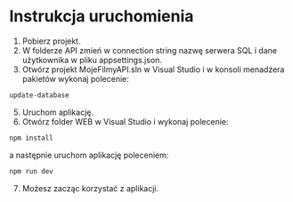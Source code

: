 # Instrukcja uruchomienia


1. Pobierz projekt.
3. W folderze API zmień w connection string nazwę serwera SQL i dane użytkownika w pliku appsettings.json.
4. Otwórz projekt MojeFilmyAPI.sln w Visual Studio i w konsoli menadżera pakietów wykonaj polecenie:
```bash
update-database
```
5. Uruchom aplikację.
6. Otwórz folder WEB w Visual Studio i wykonaj polecenie:
```bash
npm install
```
a następnie uruchom aplikację poleceniem:
```bash
npm run dev
```
7. Możesz zacząc korzystać z aplikacji.
